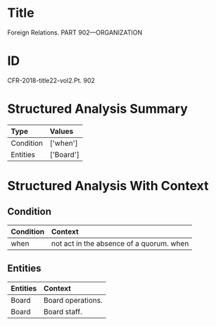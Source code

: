 # Title

 Foreign Relations. PART 902—ORGANIZATION


# ID

 CFR-2018-title22-vol2.Pt. 902


# Structured Analysis Summary

| Type      | Values    |
|:----------|:----------|
| Condition | ['when']  |
| Entities  | ['Board'] |


# Structured Analysis With Context

 


## Condition

| Condition   | Context                                  |
|:------------|:-----------------------------------------|
| when        | not act in the absence of a quorum. when |


## Entities

| Entities   | Context            |
|:-----------|:-------------------|
| Board      | Board  operations. |
| Board      | Board  staff.      |


